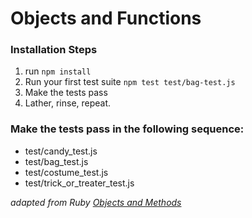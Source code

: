 # Objects and Functions

### Installation Steps

1. run `npm install`
2. Run your first test suite ```npm test test/bag-test.js```
3. Make the tests pass
4. Lather, rinse, repeat.

### Make the tests pass in the following sequence:

* test/candy_test.js  
* test/bag_test.js  
* test/costume_test.js  
* test/trick_or_treater_test.js  


_adapted from Ruby [Objects and Methods](https://github.com/turingschool/ruby-exercises/tree/master/objects-and-methods)_
